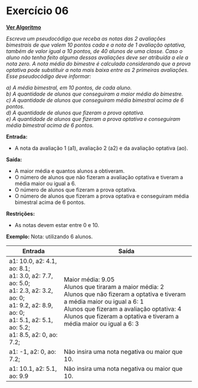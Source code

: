 # Exercício 06

[**Ver Algoritmo**](Algoritmo06.md)

*Escreva um pseudocódigo que receba as notas das 2 avaliações bimestrais de que valem 10 pontos cada e a nota de 1 avaliação optativa, também de valor igual a 10 pontos, de 40 alunos de uma classe. Caso o aluno não tenha feito alguma dessas avaliações deve ser atribuída a ele a nota zero. A nota média do bimestre é calculada considerando que a prova optativa pode substituir a nota mais baixa entre as 2 primeiras avaliações. Esse pseudocódigo deve informar:*

*a) A média bimestral, em 10 pontos, de cada aluno.* <br>
*b) A quantidade de alunos que conseguiram a maior média do bimestre.* <br>
*c) A quantidade de alunos que conseguiram média bimestral acima de 6 pontos.* <br>
*d) A quantidade de alunos que fizeram a prova optativa.* <br>
*e) A quantidade de alunos que fizeram a prova optativa e conseguiram média bimestral acima de 6 pontos.* <br>

**Entrada:**
- A nota da avaliação 1 (a1), avaliação 2 (a2) e da avaliação optativa (ao).

**Saída:**
- A maior média e quantos alunos a obtiveram.
- O número de alunos que não fizeram a avaliação optativa e tiveram a média maior ou igual a 6.
- O número de alunos que fizeram a prova optativa.
- O número de alunos que fizeram a prova optativa e conseguiram média bimestral acima de 6 pontos.

**Restrições:**
- As notas devem estar entre 0 e 10.

**Exemplo:**
Nota: utilizando 6 alunos.

| Entrada                     | Saída                                    |
| --------------------------- | ---------------------------------------- |
| a1: 10.0, a2: 4.1, ao: 8.1;<br>a1: 3.0, a2: 7.7, ao: 5.0;<br>a1: 2.3, a2: 3.2, ao: 0;<br>a1: 9.2, a2: 8.9, ao: 0;<br>a1: 5.1, a2: 5.1, ao: 5.2;<br>a1: 8.5, a2: 0, ao: 7.2;  | Maior média: 9.05<br>Alunos que tiraram a maior média: 2<br>Alunos que não fizeram a optativa e tiveram a média maior ou igual a 6: 1<br>Alunos que fizeram a avaliação optativa: 4<br>Alunos que fizeram a optativa e tiveram a média maior ou igual a 6: 3 |
| a1: -1, a2: 0, ao: 7.2;       | Não insira uma nota negativa ou maior que 10. |
| a1: 10.1, a2: 5.1, ao: 9.9    | Não insira uma nota negativa ou maior que 10. |
